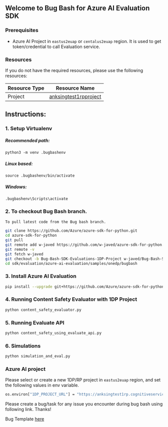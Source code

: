 ## Welcome to Bug Bash for Azure AI Evaluation SDK 

### Prerequisites
- Azure AI Project in `eastus2euap` or `centalus2euap` region. It is used to get token/credential to call Evaluation service. 

### Resources

If you do not have the required resources, please use the following resources:


| Resource Type     | Resource Name                                                                                                                                                                                                                                                                  |
|-------------------|--------------------------------------------------------------------------------------------------------------------------------------------------------------------------------------------------------------------------------------------------------------------------------|
| Project           | [anksingtest1rpproject](https://ai.azure.com/foundryProject/overview?wsid=/subscriptions/b17253fa-f327-42d6-9686-f3e553e24763/resourceGroups/anksing-vanilla-eval/providers/Microsoft.CognitiveServices/accounts/anksingtest1rp/projects/anksingtest1rpproject&tid=72f988bf-86f1-41af-91ab-2d7cd011db47) |


## Instructions:

### 1. Setup Virtualenv 

##### Recommended path: 
`python3 -m venv .bugbashenv`

##### Linux based:
`source .bugbashenv/bin/activate`
##### Windows:
`.bugbashenv\Scripts\activate`

### 2. To checkout Bug Bash branch.
```bash
To pull latest code from the Bug bash branch.

git clone https://github.com/Azure/azure-sdk-for-python.git
cd azure-sdk-for-python
git pull
git remote add w-javed https://github.com/w-javed/azure-sdk-for-python.git
git remote -v
git fetch w-javed
git checkout -b Bug-Bash-SDK-Evaluations-1DP-Project w-javed/Bug-Bash-SDK-Evaluations-1DP-Project
cd sdk/evaluation/azure-ai-evaluation/samples/onedp/bugbash
```

### 3. Install Azure AI Evaluation
```bash
pip install --upgrade git+https://github.com/Azure/azure-sdk-for-python.git@main#subdirectory=sdk/evaluation/azure-ai-evaluation
```


### 4. Running Content Safety Evaluator with 1DP Project
```bash
python content_safety_evaluator.py  
```

### 5. Running Evaluate API
```bash
python content_safety_using_evaluate_api.py
```

### 6. Simulations
```bash
python simulation_and_eval.py
```


### Azure AI project

Please select or create a new 1DP/RP project in `eastus2euap` region, and set the following values in env variable. 

```bash
os.environ["1DP_PROJECT_URL"] = "https://anksingtest1rp.cognitiveservices.azure.com/api/projects/anksingtest1rpproject"
```

Please create a bug/task for any issue you encounter during bug bash using following link. Thanks!


Bug Template [here](https://msdata.visualstudio.com/Vienna/_workitems/edit/4157449)

